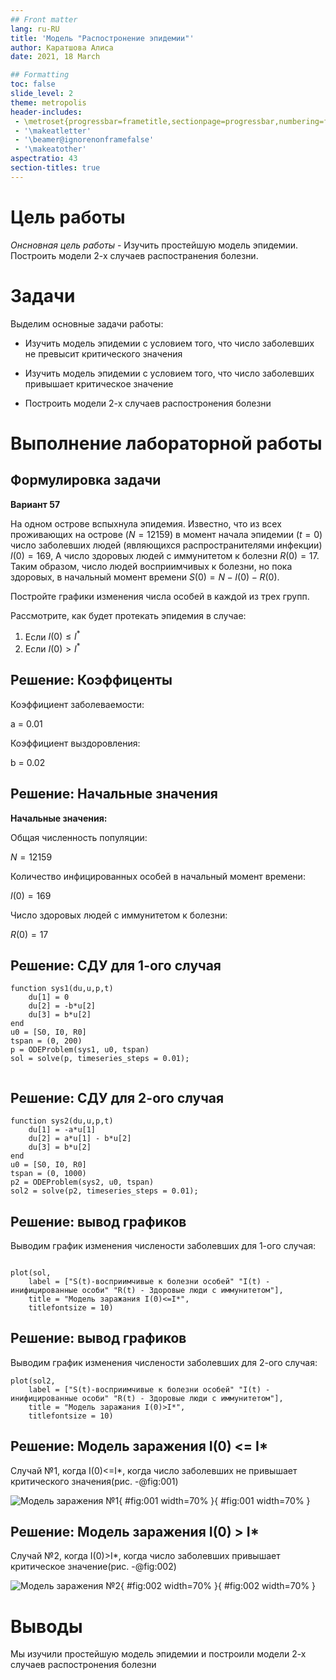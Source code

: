 ```yaml
---
## Front matter
lang: ru-RU
title: 'Модель "Распостронение эпидемии"'
author: Каратшова Алиса
date: 2021, 18 Marсh

## Formatting
toc: false
slide_level: 2
theme: metropolis
header-includes:
 - \metroset{progressbar=frametitle,sectionpage=progressbar,numbering=fraction}
 - '\makeatletter'
 - '\beamer@ignorenonframefalse'
 - '\makeatother'
aspectratio: 43
section-titles: true
---
```


# Цель работы

*Онсновная цель работы* - Изучить простейшую модель эпидемии. Построить модели 2-х случаев распостранения болезни.

# Задачи

Выделим основные задачи работы:

- Изучить модель эпидемии с условием того, что число заболевших не превысит критического значения

- Изучить модель эпидемии с условием того, что число заболевших привышает критическое значение

- Построить модели 2-х случаев распостронения болезни


# Выполнение лабораторной работы

## Формулировка задачи

**Вариант 57**

На одном острове вспыхнула эпидемия. Известно, что из всех проживающих на острове ($N = 12159$) в момент начала эпидемии ($t = 0$) число заболевших людей (являющихся распространителями инфекции) $I(0)=169$, А число здоровых людей с иммунитетом к болезни $R(0)=17$. Таким образом, число людей восприимчивых к болезни, но пока здоровых, в начальный момент времени $S(0)=N-I(0)-R(0)$.

Постройте графики изменения числа особей в каждой из трех групп.

Рассмотрите, как будет протекать эпидемия в случае:

1. Если $I(0) \leq I^*$
2. Если $I(0) > I^*$

## Решение: Коэффиценты

Коэффициент заболеваемости:

a = 0.01

Коэффициент выздоровления:

b = 0.02


## Решение: Начальные значения

**Начальные значения:**

Общая численность популяции:

$N = 12159$

Количество инфицированных особей в начальный момент времени:

$I(0)=169$

Число здоровых людей с иммунитетом к болезни:

 $R(0)=17$

## Решение: CДУ для 1-ого случая

```
function sys1(du,u,p,t)
    du[1] = 0
    du[2] = -b*u[2]
    du[3] = b*u[2]
end
u0 = [S0, I0, R0]
tspan = (0, 200)
p = ODEProblem(sys1, u0, tspan)
sol = solve(p, timeseries_steps = 0.01);


```
## Решение: CДУ для 2-ого случая

```
function sys2(du,u,p,t)
    du[1] = -a*u[1]
    du[2] = a*u[1] - b*u[2]
    du[3] = b*u[2]
end
u0 = [S0, I0, R0]
tspan = (0, 1000)
p2 = ODEProblem(sys2, u0, tspan)
sol2 = solve(p2, timeseries_steps = 0.01);

```
## Решение: вывод графиков

Выводим график изменения числености заболевших для 1-ого случая:

```

plot(sol,
    label = ["S(t)-восприимчивые к болезни особей" "I(t) - инифицированные особи" "R(t) - Здоровые люди с иммунитетом"],
    title = "Модель заражания I(0)<=I*",
    titlefontsize = 10)
```
## Решение: вывод графиков

Выводим график изменения числености заболевших для 2-ого случая:

```
plot(sol2,
    label = ["S(t)-восприимчивые к болезни особей" "I(t) - инифицированные особи" "R(t) - Здоровые люди с иммунитетом"],
    title = "Модель заражания I(0)>I*",
    titlefontsize = 10)

```


## Решение: Модель заражения I(0) <= I*

Случай №1, когда I(0)<=I*, когда число заболевших не привышает критического значения(рис. -@fig:001)

![Модель заражения №1](01.png){ #fig:001 width=70% }{ #fig:001 width=70% }


## Решение: Модель заражения I(0) > I*

Случай №2, когда I(0)>I*, когда число заболевших привышает критическое значение(рис. -@fig:002)


![Модель заражения №2](02.png){ #fig:002 width=70% }{ #fig:002 width=70% }


# Выводы


Мы изучили простейшую модель эпидемии и построили модели 2-х случаев распостронения болезни
